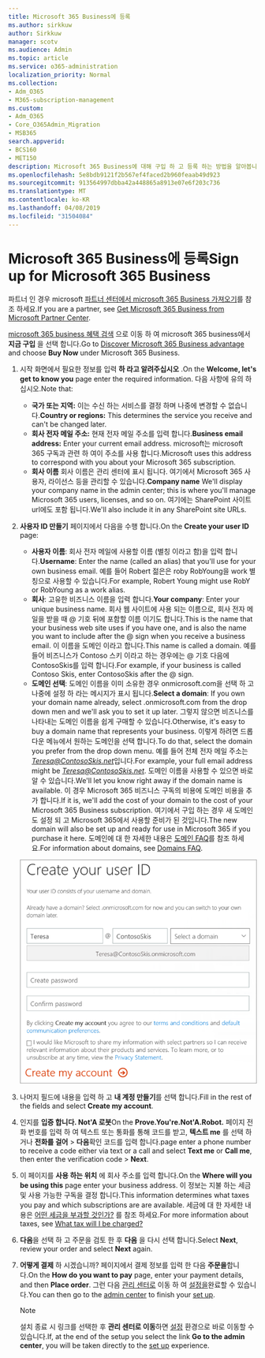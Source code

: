```yaml
---
title: Microsoft 365 Business에 등록
ms.author: sirkkuw
author: Sirkkuw
manager: scotv
ms.audience: Admin
ms.topic: article
ms.service: o365-administration
localization_priority: Normal
ms.collection:
- Adm_O365
- M365-subscription-management
ms.custom:
- Adm_O365
- Core_O365Admin_Migration
- MSB365
search.appverid:
- BCS160
- MET150
description: Microsoft 365 Business에 대해 구입 하 고 등록 하는 방법을 알아봅니다.
ms.openlocfilehash: 5e8bdb9121f2b567ef4faced2b960feaab49d923
ms.sourcegitcommit: 913564997dbba42a448865a8913e07e6f203c736
ms.translationtype: MT
ms.contentlocale: ko-KR
ms.lasthandoff: 04/08/2019
ms.locfileid: "31504084"
---
```

# <a name="sign-up-for-microsoft-365-business"></a><span data-ttu-id="fd5d1-103">Microsoft 365 Business에 등록</span><span class="sxs-lookup"><span data-stu-id="fd5d1-103">Sign up for Microsoft 365 Business</span></span>

<span data-ttu-id="fd5d1-104">파트너 인 경우 microsoft [파트너 센터에서 microsoft 365 Business 가져오기](get-microsoft-365-business.md#get-microsoft-365-business-from-microsoft-partner-center)를 참조 하세요.</span><span class="sxs-lookup"><span data-stu-id="fd5d1-104">If you are a partner, see [Get Microsoft 365 Business from Microsoft Partner Center](get-microsoft-365-business.md#get-microsoft-365-business-from-microsoft-partner-center).</span></span>

<span data-ttu-id="fd5d1-105">[microsoft 365 business 혜택 검색](https://www.microsoft.com/microsoft-365/business#pmg-cmp-desktop) 으로 이동 하 여 microsoft 365 business에서 **지금 구입** 을 선택 합니다.</span><span class="sxs-lookup"><span data-stu-id="fd5d1-105">Go to [Discover Microsoft 365 Business advantage](https://www.microsoft.com/microsoft-365/business#pmg-cmp-desktop) and choose **Buy Now** under Microsoft 365 Business.</span></span>

1. <span data-ttu-id="fd5d1-106">시작 화면에서 필요한 정보를 입력 **하 라고 알려주십시오** .</span><span class="sxs-lookup"><span data-stu-id="fd5d1-106">On the **Welcome, let's get to know you** page enter the required information.</span></span> <span data-ttu-id="fd5d1-107">다음 사항에 유의 하십시오.</span><span class="sxs-lookup"><span data-stu-id="fd5d1-107">Note that:</span></span>
 
    -  <span data-ttu-id="fd5d1-108">**국가 또는 지역:** 이는 수신 하는 서비스를 결정 하며 나중에 변경할 수 없습니다.</span><span class="sxs-lookup"><span data-stu-id="fd5d1-108">**Country or regions:** This determines the service you receive and can't be changed later.</span></span>
    - <span data-ttu-id="fd5d1-109">**회사 전자 메일 주소:** 현재 전자 메일 주소를 입력 합니다.</span><span class="sxs-lookup"><span data-stu-id="fd5d1-109">**Business email address:** Enter your current email address.</span></span> <span data-ttu-id="fd5d1-110">microsoft는 microsoft 365 구독과 관련 하 여이 주소를 사용 합니다.</span><span class="sxs-lookup"><span data-stu-id="fd5d1-110">Microsoft uses this address to correspond with you about your Microsoft 365 subscription.</span></span>
    - <span data-ttu-id="fd5d1-111">**회사 이름** 회사 이름은 관리 센터에 표시 됩니다. 여기에서 Microsoft 365 사용자, 라이선스 등을 관리할 수 있습니다.</span><span class="sxs-lookup"><span data-stu-id="fd5d1-111">**Company name** We'll display your company name in the admin center; this is where you'll manage Microsoft 365 users, licenses, and so on.</span></span> <span data-ttu-id="fd5d1-112">여기에는 SharePoint 사이트 url에도 포함 됩니다.</span><span class="sxs-lookup"><span data-stu-id="fd5d1-112">We'll also include it in any SharePoint site URLs.</span></span>

2. <span data-ttu-id="fd5d1-113">**사용자 ID 만들기** 페이지에서 다음을 수행 합니다.</span><span class="sxs-lookup"><span data-stu-id="fd5d1-113">On the **Create your user ID** page:</span></span>

    - <span data-ttu-id="fd5d1-114">**사용자 이름**: 회사 전자 메일에 사용할 이름 (별칭 이라고 함)을 입력 합니다.</span><span class="sxs-lookup"><span data-stu-id="fd5d1-114">**Username**: Enter the name (called an alias) that you'll use for your own business email.</span></span> <span data-ttu-id="fd5d1-115">예를 들어 Robert 젊은은 roby RobYoung을 work 별칭으로 사용할 수 있습니다.</span><span class="sxs-lookup"><span data-stu-id="fd5d1-115">For example, Robert Young might use RobY or RobYoung as a work alias.</span></span>
    - <span data-ttu-id="fd5d1-116">**회사**: 고유한 비즈니스 이름을 입력 합니다.</span><span class="sxs-lookup"><span data-stu-id="fd5d1-116">**Your company**: Enter your unique business name.</span></span> <span data-ttu-id="fd5d1-117">회사 웹 사이트에 사용 되는 이름으로, 회사 전자 메일을 받을 때 @ 기호 뒤에 포함할 이름 이기도 합니다.</span><span class="sxs-lookup"><span data-stu-id="fd5d1-117">This is the name that your business web site uses if you have one, and is also the name you want to include after the @ sign when you receive a business email.</span></span> <span data-ttu-id="fd5d1-118">이 이름을 도메인 이라고 합니다.</span><span class="sxs-lookup"><span data-stu-id="fd5d1-118">This name is called a domain.</span></span> <span data-ttu-id="fd5d1-119">예를 들어 비즈니스가 Contoso 스키 이라고 하는 경우에는 @ 기호 다음에 ContosoSkis를 입력 합니다.</span><span class="sxs-lookup"><span data-stu-id="fd5d1-119">For example, if your business is called Contoso Skis, enter ContosoSkis after the @ sign.</span></span>
    - <span data-ttu-id="fd5d1-120">**도메인 선택**: 도메인 이름을 이미 소유한 경우 onmicrosoft.com을 선택 하 고 나중에 설정 하 라는 메시지가 표시 됩니다.</span><span class="sxs-lookup"><span data-stu-id="fd5d1-120">**Select a domain**: If you own your domain name already, select .onmicrosoft.com from the drop down men and we'll ask you to set it up later.</span></span> <span data-ttu-id="fd5d1-121">그렇지 않으면 비즈니스를 나타내는 도메인 이름을 쉽게 구매할 수 있습니다.</span><span class="sxs-lookup"><span data-stu-id="fd5d1-121">Otherwise, it's easy to buy a domain name that represents your business.</span></span> <span data-ttu-id="fd5d1-122">이렇게 하려면 드롭다운 메뉴에서 원하는 도메인을 선택 합니다.</span><span class="sxs-lookup"><span data-stu-id="fd5d1-122">To do that, select the domain you prefer from the drop down menu.</span></span> <span data-ttu-id="fd5d1-123">예를 들어 전체 전자 메일 주소는 *Teresa@ContosoSkis.net*입니다.</span><span class="sxs-lookup"><span data-stu-id="fd5d1-123">For example, your full email address might be *Teresa@ContosoSkis.net*.</span></span> <span data-ttu-id="fd5d1-124">도메인 이름을 사용할 수 있으면 바로 알 수 있습니다.</span><span class="sxs-lookup"><span data-stu-id="fd5d1-124">We'll let you know right away if the domain name is available.</span></span> <span data-ttu-id="fd5d1-125">이 경우 Microsoft 365 비즈니스 구독의 비용에 도메인 비용을 추가 합니다.</span><span class="sxs-lookup"><span data-stu-id="fd5d1-125">If it is, we'll add the cost of your domain to the cost of your Microsoft 365 Business subscription.</span></span> <span data-ttu-id="fd5d1-126">여기에서 구입 하는 경우 새 도메인도 설정 되 고 Microsoft 365에서 사용할 준비가 된 것입니다.</span><span class="sxs-lookup"><span data-stu-id="fd5d1-126">The new domain will also be set up and ready for use in Microsoft 365 if you purchase it here.</span></span> <span data-ttu-id="fd5d1-127">도메인에 대 한 자세한 내용은 [도메인 FAQ](https://docs.microsoft.com/office365/admin/setup/domains-faq)를 참조 하세요.</span><span class="sxs-lookup"><span data-stu-id="fd5d1-127">For information about domains, see [Domains FAQ](https://docs.microsoft.com/office365/admin/setup/domains-faq).</span></span>
    
    ![사용자 ID 만들기 페이지의 스크린샷](media/signinuserid.png)

3. <span data-ttu-id="fd5d1-129">나머지 필드에 내용을 입력 하 고 **내 계정 만들기**를 선택 합니다.</span><span class="sxs-lookup"><span data-stu-id="fd5d1-129">Fill in the rest of the fields and select **Create my account**.</span></span>
4. <span data-ttu-id="fd5d1-130">인지를 **입증 합니다. Not'A 로봇**</span><span class="sxs-lookup"><span data-stu-id="fd5d1-130">On the **Prove.You're.Not'A.Robot.**</span></span> <span data-ttu-id="fd5d1-131">페이지 전화 번호를 입력 하 여 텍스트 또는 통화를 통해 코드를 받고, **텍스트 me** 를 선택 하거나 **전화를 걸어** \> **다음**확인 코드를 입력 합니다.</span><span class="sxs-lookup"><span data-stu-id="fd5d1-131">page enter a phone number to receive a code either via text or a call and select **Text me** or **Call me**, then enter the verification code \> **Next**.</span></span>
5. <span data-ttu-id="fd5d1-132">이 페이지를 **사용 하는 위치** 에 회사 주소를 입력 합니다.</span><span class="sxs-lookup"><span data-stu-id="fd5d1-132">On the **Where will you be using this** page enter your business address.</span></span> <span data-ttu-id="fd5d1-133">이 정보는 지불 하는 세금 및 사용 가능한 구독을 결정 합니다.</span><span class="sxs-lookup"><span data-stu-id="fd5d1-133">This information determines what taxes you pay and which subscriptions are are available.</span></span> <span data-ttu-id="fd5d1-134">세금에 대 한 자세한 내용은 [어떤 세금을 부과할 것인가?](https://docs.microsoft.com/office365/admin/subscriptions-and-billing/what-tax-will-i-be-charged?view=o365-worldwide) 를 참조 하세요.</span><span class="sxs-lookup"><span data-stu-id="fd5d1-134">For more information about taxes, see [What tax will I be charged?](https://docs.microsoft.com/office365/admin/subscriptions-and-billing/what-tax-will-i-be-charged?view=o365-worldwide)</span></span> 
1. <span data-ttu-id="fd5d1-135">**다음**을 선택 하 고 주문을 검토 한 후 **다음** 을 다시 선택 합니다.</span><span class="sxs-lookup"><span data-stu-id="fd5d1-135">Select **Next**, review your order and select **Next** again.</span></span>
1. <span data-ttu-id="fd5d1-136">**어떻게 결제** 하 시겠습니까? 페이지에서 결제 정보를 입력 한 다음 **주문을**합니다.</span><span class="sxs-lookup"><span data-stu-id="fd5d1-136">On the **How do you want to pay** page, enter your payment details, and then **Place order**.</span></span>
    <span data-ttu-id="fd5d1-137">그런 다음 [관리 센터로](https://docs.microsoft.com/en-us/office365/admin/subscriptions-and-billing/what-tax-will-i-be-charged?view=o365-worldwide) 이동 하 여 [설정을](set-up.md)완료할 수 있습니다.</span><span class="sxs-lookup"><span data-stu-id="fd5d1-137">You can then go to the [admin center](https://docs.microsoft.com/en-us/office365/admin/subscriptions-and-billing/what-tax-will-i-be-charged?view=o365-worldwide) to finish your [set up](set-up.md).</span></span>

    > [!NOTE]
    > <span data-ttu-id="fd5d1-138">설치 종료 시 링크를 선택한 후 **관리 센터로 이동**하면 [설정](set-up.md) 환경으로 바로 이동할 수 있습니다.</span><span class="sxs-lookup"><span data-stu-id="fd5d1-138">If, at the end of the setup you select the link **Go to the admin center**, you will be taken directly to the [set up](set-up.md) experience.</span></span>